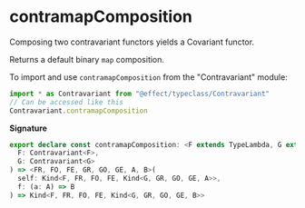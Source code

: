 # contramapComposition

Composing two contravariant functors yields a Covariant functor.

Returns a default binary `map` composition.

To import and use `contramapComposition` from the "Contravariant" module:

```ts
import * as Contravariant from "@effect/typeclass/Contravariant"
// Can be accessed like this
Contravariant.contramapComposition
```

**Signature**

```ts
export declare const contramapComposition: <F extends TypeLambda, G extends TypeLambda>(
  F: Contravariant<F>,
  G: Contravariant<G>
) => <FR, FO, FE, GR, GO, GE, A, B>(
  self: Kind<F, FR, FO, FE, Kind<G, GR, GO, GE, A>>,
  f: (a: A) => B
) => Kind<F, FR, FO, FE, Kind<G, GR, GO, GE, B>>
```
